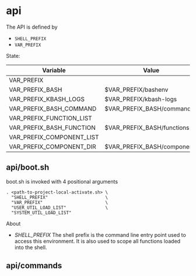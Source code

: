 # api

The API is defined by
  - ```SHELL_PREFIX```
  - ```VAR_PREFIX```

State:

|Variable                   | Value                         |
|---------------------------|-------------------------------|
| VAR_PREFIX                |                               |
| VAR_PREFIX_BASH           | $VAR_PREFIX/bashenv           |
| VAR_PREFIX_KBASH_LOGS     | $VAR_PREFIX/kbash-logs        |
| VAR_PREFIX_BASH_COMMAND   | $VAR_PREFIX_BASH/commands     |
| VAR_PREFIX_FUNCTION_LIST  |                               |
| VAR_PREFIX_BASH_FUNCTION  | $VAR_PREFIX_BASH/functions    |
| VAR_PREFIX_COMPONENT_LIST |                               |
| VAR_PREFIX_COMPONENT_DIR  | $VAR_PREFIX_BASH/components   |

## api/boot.sh

boot.sh is invoked with 4 positional arguments

```
. <path-to-project-local-activate.sh> \
  "SHELL_PREFIX"                      \
  "VAR_PREFIX"                        \
  "USER_UTIL_LOAD_LIST"               \
  "SYSTEM_UTIL_LOAD_LIST"
```

About

- *SHELL_PREFIX*
  The shell prefix is the command line entry point used to
  access this environment.  It is also used to scope all
  functions loaded into the shell.

## api/commands
